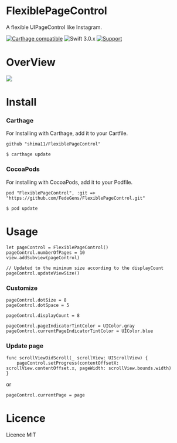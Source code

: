 # FlexiblePageControl
A flexible UIPageControl like Instagram.

[![Carthage compatible](https://img.shields.io/badge/Carthage-compatible-4BC51D.svg?style=flat)](https://github.com/hsylife/SwiftyPickerPopover)
 ![Swift 3.0.x](https://img.shields.io/badge/Swift-3.0.x-orange.svg)
 [![Support](https://img.shields.io/badge/support-iOS%208%2B%20-blue.svg?style=flat)](https://www.apple.com/nl/ios/)

# OverView

![](demo.gif)

# Install

### Carthage
For Installing with Carthage, add it to your Cartfile.

````
github "shima11/FlexiblePageControl"
````
````
$ carthage update
````

### CocoaPods

For installing with CocoaPods, add it to your Podfile.
```
pod "FlexiblePageControl", :git => "https://github.com/FedeGens/FlexiblePageControl.git"
```
```
$ pod update
```

# Usage

````
let pageControl = FlexiblePageControl()
pageControl.numberOfPages = 10
view.addSubview(pageControl)

// Updated to the minimum size according to the displayCount
pageControl.updateViewSize()
````

### Customize
````
pageControl.dotSize = 8
pageControl.dotSpace = 5

pageControl.displayCount = 8

pageControl.pageIndicatorTintColor = UIColor.gray
pageControl.currentPageIndicatorTintColor = UIColor.blue
````

### Update page

````
func scrollViewDidScroll(_ scrollView: UIScrollView) {
    pageControl.setProgress(contentOffsetX: scrollView.contentOffset.x, pageWidth: scrollView.bounds.width)
}
````
or
````
pageControl.currentPage = page
````

# Licence

Licence MIT
